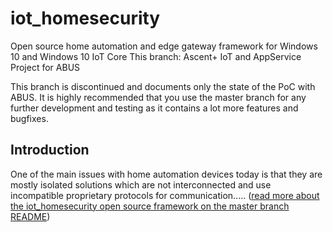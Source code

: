 # iot_homesecurity
Open source home automation and edge gateway framework for Windows 10 and Windows 10 IoT Core
This branch: Ascent+ IoT and AppService Project for ABUS 

This branch is discontinued and documents only the state of the PoC with ABUS. It is highly recommended that you use the master branch for any further development and testing as it contains a lot more features and bugfixes.

## Introduction
One of the main issues with home automation devices today is that they are mostly isolated solutions which are not interconnected and use incompatible proprietary protocols for communication..... ([read more about the iot_homesecurity open source framework on the master branch README](https://github.com/kreuzhofer/iot_homesecurity/releases))
